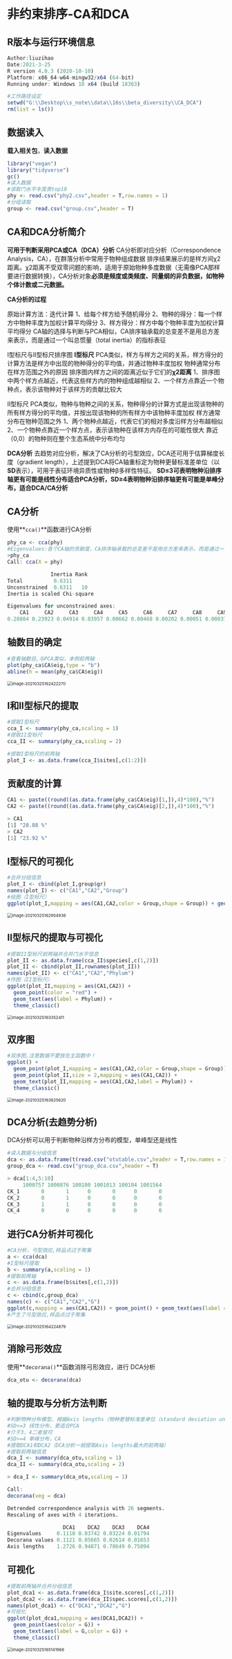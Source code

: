 # 非约束排序-CA和DCA

## R版本与运行环境信息

```R
Author:liuzihao
Date:2021-3-25
R version 4.0.3 (2020-10-10)
Platform: x86_64-w64-mingw32/x64 (64-bit)
Running under: Windows 10 x64 (build 18363)
```

```R
#工作路径设定
setwd("G:\\Desktop\\s_note\\data\\16s\\beta_diversity\\CA_DCA")
rm(list = ls())
```

## 数据读入

**载入相关包**，**读入数据**

```R
library("vegan")
library("tidyverse")
gc()
#读入数据
#读取门水平丰度表top10
phy <- read.csv("phy2.csv",header = T,row.names = 1)
#分组读取
group <- read.csv("group.csv",header = T)
```

## CA和DCA分析简介

**可用于判断采用PCA或CA（DCA）分析**
CA分析即对应分析（Correspondence Analysis，CA），在群落分析中常用于物种组成数据
排序结果展示的是样方间χ2距离。χ2距离不受双零问题的影响，适用于原始物种多度数据（无需像PCA那样要进行数据转换），CA分析对象**必须是频度或类频度、同量纲的非负数据，如物种个体计数或二元数据。**

**CA分析的过程**

原始计算方法：迭代计算
1、给每个样方给予随机得分
2、物种的得分：每一个样方中物种丰度为加权计算平均得分
3、样方得分：样方中每个物种丰度为加权计算平均得分
CA轴的选择与判断与PCA相似，CA排序轴承载的总变差不是用总方差来表示，而是通过一个叫总惯量（total inertia）的指标表征

I型标尺与II型标尺排序图
**I型标尺**
PCA类似，样方与样方之间的关系，样方得分的计算方法是样方中出现的物种得分的平均值，并通过物种丰度加权
物种通常分布在样方范围之外的原因
排序图内样方之间的距离近似于它们的**χ2距离**
1、排序图中两个样方点越近，代表这些样方内的物种组成越相似
2、一个样方点靠近一个物种点，表示该物种对于该样方的贡献比较大

II型标尺
PCA类似，物种与物种之间的关系，物种得分的计算方式是出现该物种的所有样方得分的平均值，并按出现该物种的所有样方中该物种丰度加权
样方通常分布在物种范围之外
1、两个物种点越近，代表它们的相对多度沿样方分布越相似
2、一个物种点靠近一个样方点，表示该物种在该样方内存在的可能性很大
靠近（0,0）的物种则在整个生态系统中分布均匀

**DCA分析**
去趋势对应分析，解决了CA分析的弓型效应，DCA还可用于估算梯度长度（gradient length），上述提到DCA将CA轴重标定为物种更替标准差单位（以**SD**表示），可用于表征环境异质性或物种β多样性特征。
**SD≤3可表明物种沿排序轴更有可能是线性分布适合PCA分析，SD≥4表明物种沿排序轴更有可能是单峰分布，适合DCA/CA分析**

## CA分析

使用**`cca()`**函数进行CA分析

```R
phy_ca <- cca(phy)
#Eigenvalues:各个CA轴的贡献度，CA排序轴承载的总变差不是用总方差来表示，而是通过一个叫总惯量（total inertia）的指标表征，即Inertia
>phy_ca
Call: cca(X = phy)

              Inertia Rank
Total          0.6311     
Unconstrained  0.6311   10
Inertia is scaled Chi-square 

Eigenvalues for unconstrained axes:
    CA1     CA2     CA3     CA4     CA5     CA6     CA7     CA8     CA9    CA10 
0.28884 0.23923 0.04914 0.03957 0.00662 0.00468 0.00202 0.00051 0.00037 0.00011
```

## 轴数目的确定

```R
#查看轴数目,与PCA类似，本例前两轴
plot(phy_ca$CA$eig,type = "b")
abline(h = mean(phy_ca$CA$eig))
```

<img src="C:\Users\lzh233\AppData\Roaming\Typora\typora-user-images\image-20210325162422270.png" alt="image-20210325162422270" style="zoom:67%;" />

## I和II型标尺的提取

```R
#提取I型标尺
cca_I <- summary(phy_ca,scaling = 1)
#提取II型标尺
cca_II <- summary(phy_ca,scaling = 2)

#提取I型标尺的前两轴
plot_I <- as.data.frame(cca_I$sites[,c(1:2)])
```

## 贡献度的计算

```R
CA1 <- paste((round((as.data.frame(phy_ca$CA$eig)[1,]),4)*100),"%")
CA2 <- paste((round((as.data.frame(phy_ca$CA$eig)[2,]),4)*100),"%")

> CA1
[1] "28.88 %"
> CA2
[1] "23.92 %"
```

## I型标尺的可视化

```R
#合并分组信息
plot_I <- cbind(plot_I,group$gr)
names(plot_I) <- c("CA1","CA2","Group")
#绘图（I型标尺）
ggplot(plot_I,mapping = aes(CA1,CA2,color = Group,shape = Group)) + geom_point() + theme_classic()
```

<img src="C:\Users\lzh233\AppData\Roaming\Typora\typora-user-images\image-20210325162954936.png" alt="image-20210325162954936" style="zoom:67%;" />

## II型标尺的提取与可视化

```R
#提取II型标尺前两轴并合并门水平信息
plot_II <- as.data.frame(cca_II$species[,c(1,2)])
plot_II <- cbind(plot_II,rownames(plot_II))
names(plot_II) <- c("CA1","CA2","Phylum")
#作图（II型标尺）
ggplot(plot_II,mapping = aes(CA1,CA2)) + 
  geom_point(color = "red") + 
  geom_text(aes(label = Phylum)) + 
  theme_classic()
```

<img src="C:\Users\lzh233\AppData\Roaming\Typora\typora-user-images\image-20210325163352411.png" alt="image-20210325163352411" style="zoom:67%;" />

## 双序图

```R
#双序图,注意数据不要放在主函数中！
ggplot() + 
  geom_point(plot_I,mapping = aes(CA1,CA2,color = Group,shape = Group)) + 
  geom_point(plot_II,size = 2,mapping = aes(CA1,CA2)) + 
  geom_text(plot_II,mapping = aes(CA1,CA2,label = Phylum)) + 
  theme_classic()
```

<img src="C:\Users\lzh233\AppData\Roaming\Typora\typora-user-images\image-20210325163625620.png" alt="image-20210325163625620" style="zoom:67%;" />

## DCA分析(去趋势分析)

DCA分析可以用于判断物种沿样方分布的模型，单峰型还是线性

```R
#读入数据与分组信息
dca <- as.data.frame(t(read.csv("otutable.csv",header = T,row.names = 1)))
group_dca <- read.csv("group_dca.csv",header = T)

> dca[1:4,5:10]
     1000757 1000876 100100 1001013 100104 1001564
CK_1       0       1      0       0      0       0
CK_2       0       1      0       0      0       0
CK_3       1       1      0       0      0       0
CK_4       0       0      0       0      0       0
```

## 进行CA分析并可视化

```R
#CA分析，弓型效应,样品点过于聚集
a <- cca(dca)
#I型标尺提取
b <- summary(a,scaling = 1)
#提取前两轴
c <- as.data.frame(b$sites[,c(1,2)])
#合并分组信息
c <- cbind(c,group_dca)
names(c) <- c("CA1","CA2","G")
ggplot(c,mapping = aes(CA1,CA2)) + geom_point() + geom_text(aes(label = G))
#产生了弓型效应,样品点过于聚集
```

<img src="C:\Users\lzh233\AppData\Roaming\Typora\typora-user-images\image-20210325164224879.png" alt="image-20210325164224879" style="zoom:67%;" />

## 消除弓形效应

使用**`decorana()`**函数消除弓形效应，进行 DCA分析

```R
dca_otu <- decorana(dca)
```

## 轴的提取与分析方法判断

```R
#判断物种分布模型，根据Axis lengths（物种更替标准差单位（standard deviation units of species turnover，简称SD））判断
#SD<=3 线性分布，更适合PCA
#介于3，4二者皆可
#SD>=4 单峰分布，CA
#提取DCA1和DCA2（DCA分析一般提取Axis lengths最大的前两轴）
#提取前两轴信息
dca_I <- summary(dca_otu,scaling = 1)
dca_II <- summary(dca_otu,scaling = 2)

> dca_I <- summary(dca_otu,scaling = 1)

Call:
decorana(veg = dca) 

Detrended correspondence analysis with 26 segments.
Rescaling of axes with 4 iterations.

                  DCA1    DCA2    DCA3    DCA4
Eigenvalues     0.1118 0.03742 0.03224 0.01794
Decorana values 0.1121 0.05665 0.02614 0.01653
Axis lengths    1.2726 0.94871 0.78649 0.75094
```

## 可视化

```R
#提取前两轴并合并分组信息
plot_dca1 <- as.data.frame(dca_I$site.scores[,c(1,2)])
plot_dca2 <- as.data.frame(dca_II$spec.scores[,c(1,2)])
names(plot_dca1) <- c("DCA1","DCA2","G")
#可视化
ggplot(plot_dca1,mapping = aes(DCA1,DCA2)) + 
  geom_point(aes(color = G)) + 
  geom_text(aes(label = G,color = G)) + 
  theme_classic()
```

<img src="C:\Users\lzh233\AppData\Roaming\Typora\typora-user-images\image-20210325165141966.png" alt="image-20210325165141966" style="zoom:67%;" />